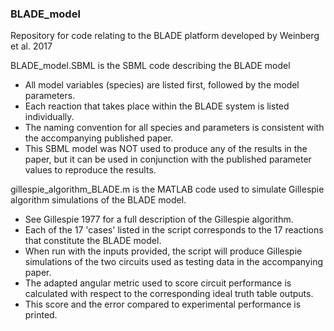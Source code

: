 ### BLADE_model ###
Repository for code relating to the BLADE platform developed by Weinberg et al. 2017

BLADE_model.SBML is the SBML code describing the BLADE model
- All model variables (species) are listed first, followed by the model parameters.
- Each reaction that takes place within the BLADE system is listed individually.
- The naming convention for all species and parameters is consistent with the accompanying published paper.
- This SBML model was NOT used to produce any of the results in the paper, but it can be used in conjunction with the published parameter values to reproduce the results.

gillespie_algorithm_BLADE.m is the MATLAB code used to simulate Gillespie algorithm simulations of the BLADE model.
- See Gillespie 1977 for a full description of the Gillespie algorithm.
- Each of the 17 'cases' listed in the script corresponds to the 17 reactions that constitute the BLADE model. 
- When run with the inputs provided, the script will produce Gillespie simulations of the two circuits used as testing data in the accompanying paper.
- The adapted angular metric used to score circuit performance is calculated with respect to the corresponding ideal truth table outputs.
- This score and the error compared to experimental performance is printed.

